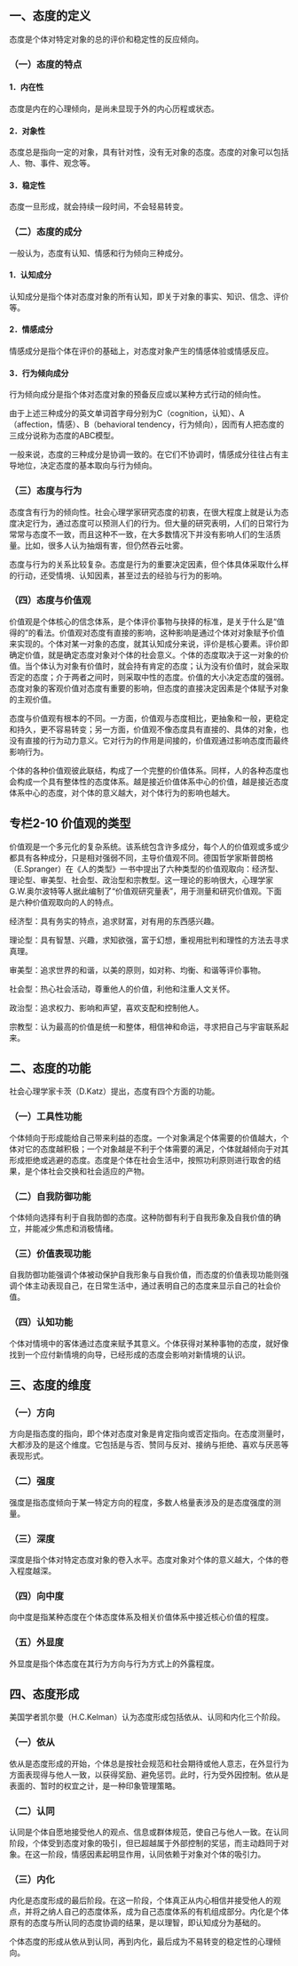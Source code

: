 
## 一、态度的定义

态度是个体对特定对象的总的评价和稳定性的反应倾向。

### （一）态度的特点

#### 1．内在性

态度是内在的心理倾向，是尚未显现于外的内心历程或状态。

#### 2．对象性

态度总是指向一定的对象，具有针对性，没有无对象的态度。态度的对象可以包括人、物、事件、观念等。

#### 3．稳定性

态度一旦形成，就会持续一段时间，不会轻易转变。 

### （二）态度的成分

一般认为，态度有认知、情感和行为倾向三种成分。

#### 1．认知成分

认知成分是指个体对态度对象的所有认知，即关于对象的事实、知识、信念、评价等。

#### 2．情感成分

情感成分是指个体在评价的基础上，对态度对象产生的情感体验或情感反应。

#### 3．行为倾向成分

行为倾向成分是指个体对态度对象的预备反应或以某种方式行动的倾向性。

由于上述三种成分的英文单词首字母分别为C（cognition，认知）、A（affection，情感）、B（behavioral tendency，行为倾向），因而有人把态度的三成分说称为态度的ABC模型。

一般来说，态度的三种成分是协调一致的。在它们不协调时，情感成分往往占有主导地位，决定态度的基本取向与行为倾向。

### （三）态度与行为

态度含有行为的倾向性。社会心理学家研究态度的初衷，在很大程度上就是认为态度决定行为，通过态度可以预测人们的行为。但大量的研究表明，人们的日常行为常常与态度不一致，而且这种不一致，在大多数情况下并没有影响人们的生活质量。比如，很多人认为抽烟有害，但仍然吞云吐雾。

态度与行为的关系比较复杂。态度是行为的重要决定因素，但个体具体采取什么样的行动，还受情境、认知因素，甚至过去的经验与行为的影响。

### （四）态度与价值观

价值观是个体核心的信念体系，是个体评价事物与抉择的标准，是关于什么是“值得的”的看法。价值观对态度有直接的影响，这种影响是通过个体对对象赋予价值来实现的。个体对某一对象的态度，就其认知成分来说，评价是核心要素。评价即确定价值，就是确定态度对象对个体的社会意义。个体的态度取决于这一对象的价值。当个体认为对象有价值时，就会持有肯定的态度；认为没有价值时，就会采取否定的态度；介于两者之间时，则采取中性的态度。价值的大小决定态度的强弱。态度对象的客观价值对态度有重要的影响，但态度的直接决定因素是个体赋予对象的主观价值。

态度与价值观有根本的不同。一方面，价值观与态度相比，更抽象和一般，更稳定和持久，更不容易转变；另一方面，价值观不像态度具有直接的、具体的对象，也没有直接的行为动力意义。它对行为的作用是间接的，价值观通过影响态度而最终影响行为。

个体的各种价值观彼此联结，构成了一个完整的价值体系。同样，人的各种态度也会构成一个具有整体性的态度体系。越是接近价值体系中心的价值，越是接近态度体系中心的态度，对个体的意义越大，对个体行为的影响也越大。 

<div class="specialColumn">

## 专栏2-10 价值观的类型

价值观是一个多元化的复杂系统。该系统包含许多成分，每个人的价值观或多或少都具有各种成分，只是相对强弱不同，主导价值观不同。德国哲学家斯普朗格（E.Spranger）在《人的类型》一书中提出了六种类型的价值观取向：经济型、理论型、审美型、社会型、政治型和宗教型。这一理论的影响很大，心理学家G.W.奥尔波特等人据此编制了“价值观研究量表”，用于测量和研究价值观。下面是六种价值观取向的人的特点。

经济型：具有务实的特点，追求财富，对有用的东西感兴趣。

理论型：具有智慧、兴趣，求知欲强，富于幻想，重视用批判和理性的方法去寻求真理。

审美型：追求世界的和谐，以美的原则，如对称、均衡、和谐等评价事物。

社会型：热心社会活动，尊重他人的价值，利他和注重人文关怀。

政治型：追求权力、影响和声望，喜欢支配和控制他人。

宗教型：认为最高的价值是统一和整体，相信神和命运，寻求把自己与宇宙联系起来。

</div>

## 二、态度的功能

社会心理学家卡茨（D.Katz）提出，态度有四个方面的功能。

### （一）工具性功能

个体倾向于形成能给自己带来利益的态度。一个对象满足个体需要的价值越大，个体对它的态度越积极；一个对象越是不利于个体需要的满足，个体就越倾向于对其形成拒绝或逃避的态度。态度是个体在社会生活中，按照功利原则进行取舍的结果，是个体社会交换和社会适应的产物。

### （二）自我防御功能

个体倾向选择有利于自我防御的态度。这种防御有利于自我形象及自我价值的确立，并能减少焦虑和消极情绪。

### （三）价值表现功能

自我防御功能强调个体被动保护自我形象与自我价值，而态度的价值表现功能则强调个体主动表现自己，在日常生活中，通过表明自己的态度来显示自己的社会价值。

### （四）认知功能

个体对情境中的客体通过态度来赋予其意义。个体获得对某种事物的态度，就好像找到一个应付新情境的向导，已经形成的态度会影响对新情境的认识。 

## 三、态度的维度

### （一）方向

方向是指态度的指向，即个体对态度对象是肯定指向或否定指向。在态度测量时，大都涉及的是这个维度。它包括是与否、赞同与反对、接纳与拒绝、喜欢与厌恶等表现形式。

### （二）强度

强度是指态度倾向于某一特定方向的程度，多数人格量表涉及的是态度强度的测量。

### （三）深度

深度是指个体对特定态度对象的卷入水平。态度对象对个体的意义越大，个体的卷入程度越深。

### （四）向中度

向中度是指某种态度在个体态度体系及相关价值体系中接近核心价值的程度。

### （五）外显度

外显度是指个体态度在其行为方向与行为方式上的外露程度。

## 四、态度形成

美国学者凯尔曼（H.C.Kelman）认为态度形成包括依从、认同和内化三个阶段。

### （一）依从

依从是态度形成的开始，个体总是按社会规范和社会期待或他人意志，在外显行为方面表现得与他人一致，以获得奖励、避免惩罚。此时，行为受外因控制。依从是表面的、暂时的权宜之计，是一种印象管理策略。

### （二）认同

认同是个体自愿地接受他人的观点、信息或群体规范，使自己与他人一致。在认同阶段，个体受到态度对象的吸引，但已超越属于外部控制的奖惩，而主动趋同于对象。在这一阶段，情感因素起明显作用，认同依赖于对象对个体的吸引力。

### （三）内化

内化是态度形成的最后阶段。在这一阶段，个体真正从内心相信并接受他人的观点，并将之纳人自己的态度体系，成为自己态度体系的有机组成部分。内化是个体原有的态度与所认同的态度协调的结果，是以理智，即认知成分为基础的。

个体态度的形成从依从到认同，再到内化，最后成为不易转变的稳定性的心理倾向。
